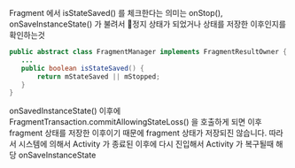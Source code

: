 





Fragment 에서 isStateSaved() 를 체크한다는 의미는 
onStop(), onSaveInstanceState() 가 불려서 정지 상태가 되었거나 상태를 저장한 이후인지를 확인하는것

 ```java 
public abstract class FragmentManager implements FragmentResultOwner {
	...
	public boolean isStateSaved() {  
		return mStateSaved || mStopped;  
	} 
}
 ```

onSavedInstanceState() 이후에 FragmentTransaction.commitAllowingStateLoss() 을 호출하게 되면 이후 fragment 상태를 저장한 이후이기 때문에 fragment 상태가 저장되진 않습니다. 
따라서 시스템에 의해서 Activity 가 종료된 이후에 다시 진입해서 Activity 가 복구될때 해당 
onSaveInstanceState


<!--stackedit_data:
eyJoaXN0b3J5IjpbLTgxODg0MDIxLDEzNDI3OTQ4NjYsLTE5Nz
gwMjkwMjYsLTEyMDE2MTg5MF19
-->
